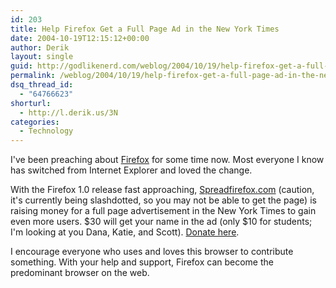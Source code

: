 ```yaml
---
id: 203
title: Help Firefox Get a Full Page Ad in the New York Times
date: 2004-10-19T12:15:12+00:00
author: Derik
layout: single
guid: http://godlikenerd.com/weblog/2004/10/19/help-firefox-get-a-full-page-ad-in-the-new-york-times/
permalink: /weblog/2004/10/19/help-firefox-get-a-full-page-ad-in-the-new-york-times/
dsq_thread_id:
  - "64766623"
shorturl:
  - http://l.derik.us/3N
categories:
  - Technology
---
```

I've been preaching about [Firefox](http://www.spreadfirefox.com/?q=affiliates&id=1747) for some time now. Most everyone I know has switched from Internet Explorer and loved the change.

With the Firefox 1.0 release fast approaching, [Spreadfirefox.com](http://www.spreadfirefox.com) (caution, it's currently being slashdotted, so you may not be able to get the page) is raising money for a full page advertisement in the New York Times to gain even more users. $30 will get your name in the ad (only $10 for students; I'm looking at you Dana, Katie, and Scott). [Donate here](https://mozillastore.com/donations/?campaign=newspaper&user=1747).

I encourage everyone who uses and loves this browser to contribute something. With your help and support, Firefox can become the predominant browser on the web.